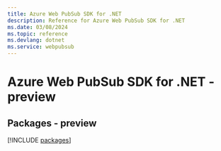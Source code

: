 ```yaml
---
title: Azure Web PubSub SDK for .NET
description: Reference for Azure Web PubSub SDK for .NET
ms.date: 03/08/2024
ms.topic: reference
ms.devlang: dotnet
ms.service: webpubsub
---
```

# Azure Web PubSub SDK for .NET - preview
## Packages - preview
[!INCLUDE [packages](web-pubsub-index.md)]